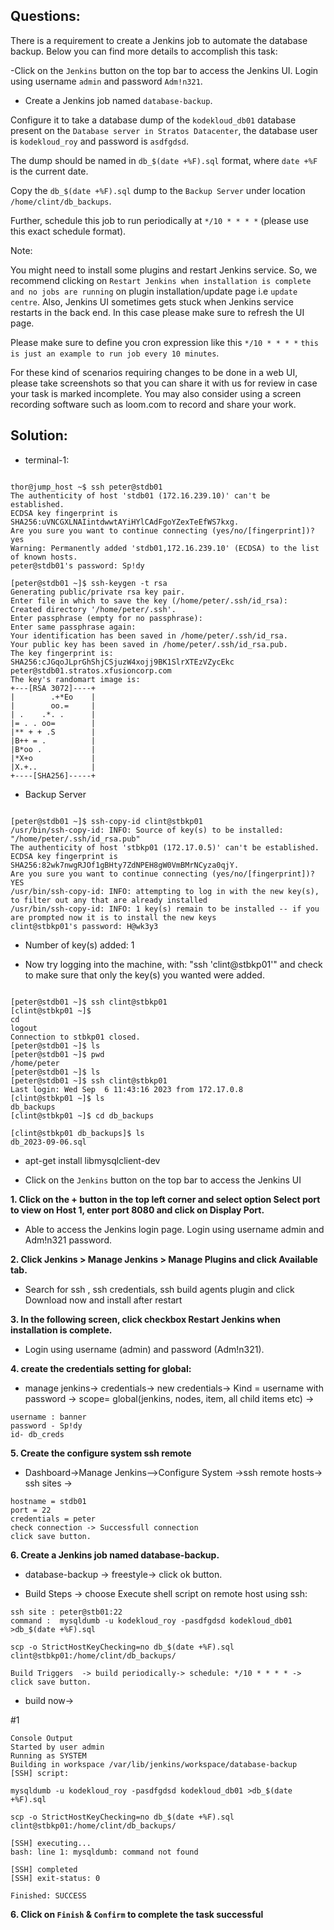 

## Questions:

There is a requirement to create a Jenkins job to automate the database backup. Below you can find more details to accomplish this task:



-Click on the `Jenkins` button on the top bar to access the Jenkins UI. Login using username `admin` and password `Adm!n321`.


- Create a Jenkins job named `database-backup`.


Configure it to take a database dump of the `kodekloud_db01` database present on the `Database server in Stratos Datacenter`, the database user is `kodekloud_roy` and password is `asdfgdsd`.


The dump should be named in `db_$(date +%F).sql` format, where `date +%F` is the current date.

Copy the `db_$(date +%F).sql` dump to the `Backup Server` under location `/home/clint/db_backups`.


Further, schedule this job to run periodically at `*/10 * * * *` (please use this exact schedule format).


Note:

You might need to install some plugins and restart Jenkins service. So, we recommend clicking on `Restart Jenkins when installation is complete and no jobs are running` on plugin installation/update page i.e `update centre`. Also, Jenkins UI sometimes gets stuck when Jenkins service restarts in the back end. In this case please make sure to refresh the UI page.


Please make sure to define you cron expression like this `*/10 * * * *` `this is just an example to run job every 10 minutes`.


For these kind of scenarios requiring changes to be done in a web UI, please take screenshots so that you can share it with us for review in case your task is marked incomplete. You may also consider using a screen recording software such as loom.com to record and share your work.



## Solution: 

- terminal-1:

```

thor@jump_host ~$ ssh peter@stdb01
The authenticity of host 'stdb01 (172.16.239.10)' can't be established.
ECDSA key fingerprint is SHA256:uVNCGXLNAIintdwwtAYiHYlCAdFgoYZexTeEfWS7kxg.
Are you sure you want to continue connecting (yes/no/[fingerprint])? yes
Warning: Permanently added 'stdb01,172.16.239.10' (ECDSA) to the list of known hosts.
peter@stdb01's password: Sp!dy

[peter@stdb01 ~]$ ssh-keygen -t rsa
Generating public/private rsa key pair.
Enter file in which to save the key (/home/peter/.ssh/id_rsa): 
Created directory '/home/peter/.ssh'.
Enter passphrase (empty for no passphrase): 
Enter same passphrase again: 
Your identification has been saved in /home/peter/.ssh/id_rsa.
Your public key has been saved in /home/peter/.ssh/id_rsa.pub.
The key fingerprint is:
SHA256:cJGqoJLprGhShjCSjuzW4xojj9BK1SlrXTEzVZycEkc peter@stdb01.stratos.xfusioncorp.com
The key's randomart image is:
+---[RSA 3072]----+
|        .+*Eo    |
|        oo.=     |
| .    .*. .      |
|= . . oo=        |
|** + + .S        |
|B++ = .          |
|B*oo .           |
|*X+o             |
|X.+..            |
+----[SHA256]-----+
```

- Backup Server

```

[peter@stdb01 ~]$ ssh-copy-id clint@stbkp01
/usr/bin/ssh-copy-id: INFO: Source of key(s) to be installed: "/home/peter/.ssh/id_rsa.pub"
The authenticity of host 'stbkp01 (172.17.0.5)' can't be established.
ECDSA key fingerprint is SHA256:82wk7nwgRJOf1gBHty7ZdNPEH8gW0VmBMrNCyza0qjY.
Are you sure you want to continue connecting (yes/no/[fingerprint])? YES
/usr/bin/ssh-copy-id: INFO: attempting to log in with the new key(s), to filter out any that are already installed
/usr/bin/ssh-copy-id: INFO: 1 key(s) remain to be installed -- if you are prompted now it is to install the new keys
clint@stbkp01's password: H@wk3y3
```


- Number of key(s) added: 1

- Now try logging into the machine, with:   "ssh 'clint@stbkp01'"
and check to make sure that only the key(s) you wanted were added.

```

[peter@stdb01 ~]$ ssh clint@stbkp01
[clint@stbkp01 ~]$ 
cd 
logout
Connection to stbkp01 closed.
[peter@stdb01 ~]$ ls
[peter@stdb01 ~]$ pwd
/home/peter
[peter@stdb01 ~]$ ls
[peter@stdb01 ~]$ ssh clint@stbkp01
Last login: Wed Sep  6 11:43:16 2023 from 172.17.0.8
[clint@stbkp01 ~]$ ls
db_backups
[clint@stbkp01 ~]$ cd db_backups

[clint@stbkp01 db_backups]$ ls
db_2023-09-06.sql 
```

- apt-get install libmysqlclient-dev

- Click on the `Jenkins` button on the top bar to access the Jenkins UI

**1. Click on the + button in the top left corner and select option Select port to view on Host 1, enter port 8080 and click on Display Port.** 

- Able to access the Jenkins login page. Login using username admin and Adm!n321 password.



**2. Click Jenkins > Manage Jenkins > Manage Plugins and click Available tab.**

- Search for ssh , ssh credentials, ssh build agents  plugin and click Download now and install after restart


**3. In the following screen, click checkbox Restart Jenkins when installation is complete.**


- Login using username (admin) and password (Adm!n321).


**4. create the credentials setting for global:**

- manage jenkins-> credentials-> new credentials-> Kind = username with password -> scope= global(jenkins, nodes, item, all child items etc) ->
```
username : banner
password - Sp!dy
id- db_creds
```

**5. Create the configure system ssh remote**

- Dashboard->Manage Jenkins-->Configure System
->ssh remote hosts-> ssh sites ->
```
hostname = stdb01
port = 22
credentials = peter 
check connection -> Successfull connection
click save button.
```

**6. Create a Jenkins job named database-backup.**

- database-backup -> freestyle-> click ok button. 

- Build Steps -> choose Execute shell script on remote host using ssh:

```
ssh site : peter@stb01:22
command :  mysqldumb -u kodekloud_roy -pasdfgdsd kodekloud_db01 >db_$(date +%F).sql

scp -o StrictHostKeyChecking=no db_$(date +%F).sql clint@stbkp01:/home/clint/db_backups/

Build Triggers  -> build periodically-> schedule: */10 * * * * -> click save button.
```

- build now-> 

#1 
```
Console Output
Started by user admin
Running as SYSTEM
Building in workspace /var/lib/jenkins/workspace/database-backup
[SSH] script:

mysqldumb -u kodekloud_roy -pasdfgdsd kodekloud_db01 >db_$(date +%F).sql

scp -o StrictHostKeyChecking=no db_$(date +%F).sql clint@stbkp01:/home/clint/db_backups/

[SSH] executing...
bash: line 1: mysqldumb: command not found

[SSH] completed
[SSH] exit-status: 0

Finished: SUCCESS
```

**6. Click on `Finish` & `Confirm` to complete the task successful**